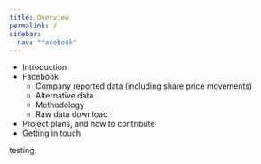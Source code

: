 ```yaml
---
title: Overview
permalink: /
sidebar:
  nav: "facebook"
--- 
```


- Introduction
- Facebook
  - Company reported data (including share price movements)
  - Alternative data
  - Methodology
  - Raw data download
- Project plans, and how to contribute
- Getting in touch

testing

